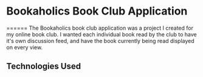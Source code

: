 # Bookaholics Book Club Application
======
The Bookaholics book club application was a project I created for my online book club. I wanted each individual book read by the club to have it's own discussion feed, and have the book currently being read displayed on every view.

## Technologies Used
